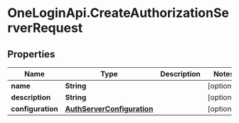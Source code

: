 # OneLoginApi.CreateAuthorizationServerRequest

## Properties

Name | Type | Description | Notes
------------ | ------------- | ------------- | -------------
**name** | **String** |  | [optional] 
**description** | **String** |  | [optional] 
**configuration** | [**AuthServerConfiguration**](AuthServerConfiguration.md) |  | [optional] 


